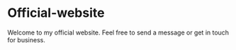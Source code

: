 # Official-website
Welcome to my official website. Feel free to send a message or get in touch for business.
